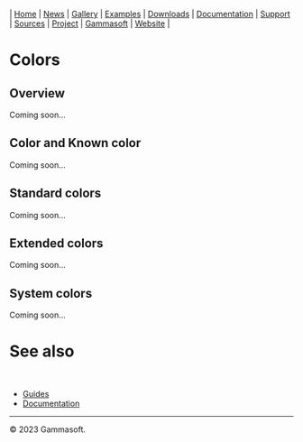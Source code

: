 | [Home](home.md) | [News](news.md) | [Gallery](gallery.md) | [Examples](examples.md) | [Downloads](downloads.md) | [Documentation](documentation.md) | [Support](support.md) | [Sources](https://github.com/gammasoft71/xtd) | [Project](https://sourceforge.net/projects/xtdpro/) | [Gammasoft](gammasoft.md) | [Website](https://gammasoft71.github.io/xtd) |

# Colors

## Overview

Coming soon...

## Color and Known color

Coming soon...

## Standard colors

Coming soon...

## Extended colors

Coming soon...

## System colors

Coming soon...

# See also
​
* [Guides](guides.md)
* [Documentation](documentation.md)

______________________________________________________________________________________________

© 2023 Gammasoft.
